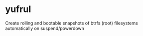 # yufrul
Create rolling and bootable snapshots of btrfs (root) filesystems automatically on suspend/powerdown
